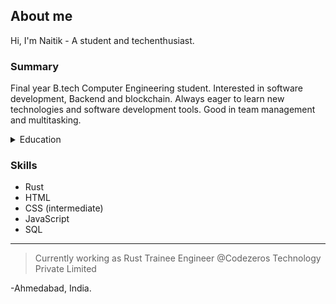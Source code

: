 ## About me

Hi, I'm Naitik - A student and techenthusiast.

### Summary
Final year B.tech Computer Engineering student. Interested in software development, Backend and blockchain. Always eager to learn new technologies and software development tools. Good in team management and multitasking.

<!--Education section -->
<details>
<summary>Education</summary>
  
|      Education      |  Performance  |
|--------------------:|---------------|
|       10th          |     91.66%    |
|       12th          |     76.15%    |
|     B.tech (7th sem)|   9.56 CGPA   |

</details>

### Skills
+ Rust
+ HTML
+ CSS (intermediate)
+ JavaScript
+ SQL

---
> Currently working as Rust Trainee Engineer @Codezeros Technology Private Limited

-Ahmedabad, India.
